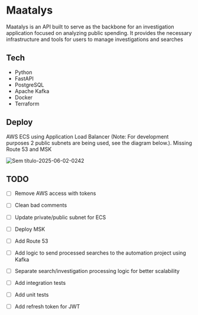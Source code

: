# Maatalys
Maatalys is an API built to serve as the backbone for an investigation application focused on analyzing public spending. It provides the necessary infrastructure and tools for users to manage investigations and searches

## Tech
- Python
- FastAPI
- PostgreSQL
- Apache Kafka
- Docker
- Terraform

## Deploy
AWS ECS using Application Load Balancer (Note: For development purposes 2 public subnets are being used, see the diagram below.). Missing Route 53 and MSK

![Sem título-2025-06-02-0242](https://github.com/user-attachments/assets/20df5f1e-4fbf-41b6-8326-36a37916820e)

## TODO

- [ ] Remove AWS access with tokens
- [ ] Clean bad comments
- [ ] Update private/public subnet for ECS
- [ ] Deploy MSK
- [ ] Add Route 53
- [ ] Add logic to send processed searches to the automation project using Kafka
- [ ] Separate search/investigation processing logic for better scalability
- [ ] Add integration tests
- [ ] Add unit tests
- [ ] Add refresh token for JWT






